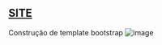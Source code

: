 [SITE](https://projetos-juliagranado.github.io/Construcao-Template/)
--------------------------------
Construção de template bootstrap
![image](https://user-images.githubusercontent.com/79951728/144149931-890c7907-9b1b-42ae-8ee9-d242fbd2bdf7.png)


